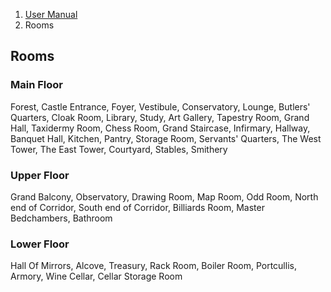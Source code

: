 <ol class="breadcrumb">
  <li><a href="#/docs/contents">User Manual</a></li>
  <li class="active">Rooms</li>
</ol>

## Rooms

### Main Floor

Forest, Castle Entrance, Foyer, Vestibule, Conservatory, Lounge, Butlers' Quarters, Cloak Room, Library, Study, Art Gallery, Tapestry Room, Grand Hall, Taxidermy Room, Chess Room, Grand Staircase, Infirmary, Hallway, Banquet Hall, Kitchen, Pantry, Storage Room, Servants' Quarters, The West Tower, The East Tower, Courtyard, Stables, Smithery

### Upper Floor

Grand Balcony, Observatory, Drawing Room, Map Room, Odd Room, North end of Corridor, South end of Corridor, Billiards Room, Master Bedchambers, Bathroom

### Lower Floor

Hall Of Mirrors, Alcove, Treasury, Rack Room, Boiler Room, Portcullis, Armory, Wine Cellar, Cellar Storage Room
